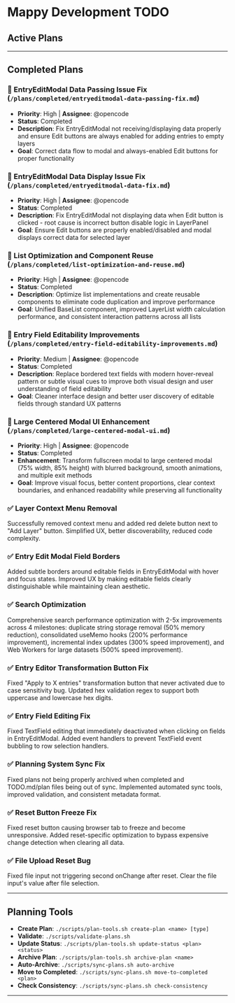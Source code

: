 # Mappy Development TODO

## Active Plans

---

## Completed Plans

### 🐛 EntryEditModal Data Passing Issue Fix (`/plans/completed/entryeditmodal-data-passing-fix.md`)
- **Priority**: High | **Assignee**: @opencode
- **Status**: Completed
- **Description**: Fix EntryEditModal not receiving/displaying data properly and ensure Edit buttons are always enabled for adding entries to empty layers
- **Goal**: Correct data flow to modal and always-enabled Edit buttons for proper functionality



### 🐛 EntryEditModal Data Display Issue Fix (`/plans/completed/entryeditmodal-data-fix.md`)
- **Priority**: High | **Assignee**: @opencode
- **Status**: Completed
- **Description**: Fix EntryEditModal not displaying data when Edit button is clicked - root cause is incorrect button disable logic in LayerPanel
- **Goal**: Ensure Edit buttons are properly enabled/disabled and modal displays correct data for selected layer



### 🚀 List Optimization and Component Reuse (`/plans/completed/list-optimization-and-reuse.md`)
- **Priority**: High | **Assignee**: @opencode
- **Status**: Completed
- **Description**: Optimize list implementations and create reusable components to eliminate code duplication and improve performance
- **Goal**: Unified BaseList component, improved LayerList width calculation performance, and consistent interaction patterns across all lists



### 🎨 Entry Field Editability Improvements (`/plans/completed/entry-field-editability-improvements.md`)
- **Priority**: Medium | **Assignee**: @opencode
- **Status**: Completed
- **Description**: Replace bordered text fields with modern hover-reveal pattern or subtle visual cues to improve both visual design and user understanding of field editability
- **Goal**: Cleaner interface design and better user discovery of editable fields through standard UX patterns



### 🎨 Large Centered Modal UI Enhancement (`/plans/completed/large-centered-modal-ui.md`)
- **Priority**: High | **Assignee**: @opencode
- **Status**: Completed
- **Enhancement**: Transform fullscreen modal to large centered modal (75% width, 85% height) with blurred background, smooth animations, and multiple exit methods
- **Goal**: Improve visual focus, better content proportions, clear context boundaries, and enhanced readability while preserving all functionality



### ✅ Layer Context Menu Removal
Successfully removed context menu and added red delete button next to "Add Layer" button. Simplified UX, better discoverability, reduced code complexity.

### ✅ Entry Edit Modal Field Borders
Added subtle borders around editable fields in EntryEditModal with hover and focus states. Improved UX by making editable fields clearly distinguishable while maintaining clean aesthetic.

### ✅ Search Optimization
Comprehensive search performance optimization with 2-5x improvements across 4 milestones: duplicate string storage removal (50% memory reduction), consolidated useMemo hooks (200% performance improvement), incremental index updates (300% speed improvement), and Web Workers for large datasets (500% speed improvement).

### ✅ Entry Editor Transformation Button Fix
Fixed "Apply to X entries" transformation button that never activated due to case sensitivity bug. Updated hex validation regex to support both uppercase and lowercase hex digits.

### ✅ Entry Field Editing Fix
Fixed TextField editing that immediately deactivated when clicking on fields in EntryEditModal. Added event handlers to prevent TextField event bubbling to row selection handlers.

### ✅ Planning System Sync Fix
Fixed plans not being properly archived when completed and TODO.md/plan files being out of sync. Implemented automated sync tools, improved validation, and consistent metadata format.

### ✅ Reset Button Freeze Fix
Fixed reset button causing browser tab to freeze and become unresponsive. Added reset-specific optimization to bypass expensive change detection when clearing all data.

### ✅ File Upload Reset Bug
Fixed file input not triggering second onChange after reset. Clear the file input's value after file selection.

---

## Planning Tools
- **Create Plan**: `./scripts/plan-tools.sh create-plan <name> [type]`
- **Validate**: `./scripts/validate-plans.sh`
- **Update Status**: `./scripts/plan-tools.sh update-status <plan> <status>`
- **Archive Plan**: `./scripts/plan-tools.sh archive-plan <name>`
- **Auto-Archive**: `./scripts/sync-plans.sh auto-archive`
- **Move to Completed**: `./scripts/sync-plans.sh move-to-completed <plan>`
- **Check Consistency**: `./scripts/sync-plans.sh check-consistency`

---

